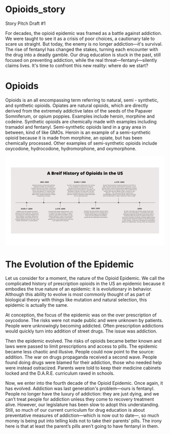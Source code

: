 # Opioids_story
Story Pitch Draft #1

For decades, the opioid epidemic was framed as a battle against addiction. We were taught to see it as a crisis of poor choices, a cautionary tale to scare us straight. But today, the enemy is no longer addiction—it's survival. The rise of fentanyl has changed the stakes, turning each encounter with the drug into a deadly gamble. Our drug education is stuck in the past, still focused on preventing addiction, while the real threat—fentanyl—silently claims lives. It's time to confront this new reality: where do we start?

# Opioids
Opioids is an all encompassing term referring to natural, semi - synthetic, and synthetic opioids. Opiates are natural opioids, which are directly derived from the extremely addictive latex of the seeds of the Papaver Somniferum, or opium poppies. Examples include heroin, morphine and codeine. Synthetic opioids are chemically made with examples including tramadol and fentanyl. Semi-synthetic opioids land in a gray area in between, kind of like GMOs. Heroin is an example of a semi-synthetic opioid because it is made from morphine, an opiate, but has been chemically processed. Other examples of semi-synthetic opioids include oxycodone, hydrocodone, hydromorphone, and oxymorphone.

![My Image](TheEvolutionofOpioids.png)

# The Evolution of the Epidemic

Let us consider for a moment, the nature of the Opioid Epidemic. We call the complicated history of prescription opioids in the US an epidemic because it embodies the true nature of an epidemic: it is evolutionary in behavior. 
Although this ability to evolve is most commonly thought of as part of biological theory with things like mutation and natural selection, this epidemic is actually the same.

At conception, the focus of the epidemic was on the over prescription of oxycodone. The risks were not made public and were unknown by patients. People were unknowingly becoming addicted. Often prescription addictions would quickly turn into addition of street drugs. The issue was addiction.

Then the epidemic evolved. The risks of opioids became better known and laws were passed to limit prescriptions and access to pills. The epidemic became less chaotic and illusive. People could now point to the source: addition. The war on drugs propaganda received a second wave. People found doing drugs were blamed for their addiction, those who needed help were instead ostracized. Parents were told to keep their medicine cabinets locked and the D.A.R.E. curriculum raved in schools. 

Now, we enter into the fourth decade of the Opioid Epidemic. Once again, it has evolved. Addiction was last generation's problem—ours is fentanyl. People no longer have the luxury of addiction: they are just dying, and we can’t treat people for addiction unless they come to recovery treatment alive. However, our legislature has been slow to adopt this understanding. Still, so much of our current curriculum for drug education is about preventative measures of addiction—which is now out to date—, so much money is being put into telling kids not to take their parents' pills. The irony here is that at least the parent’s pills aren’t going to have fentanyl in them. 


